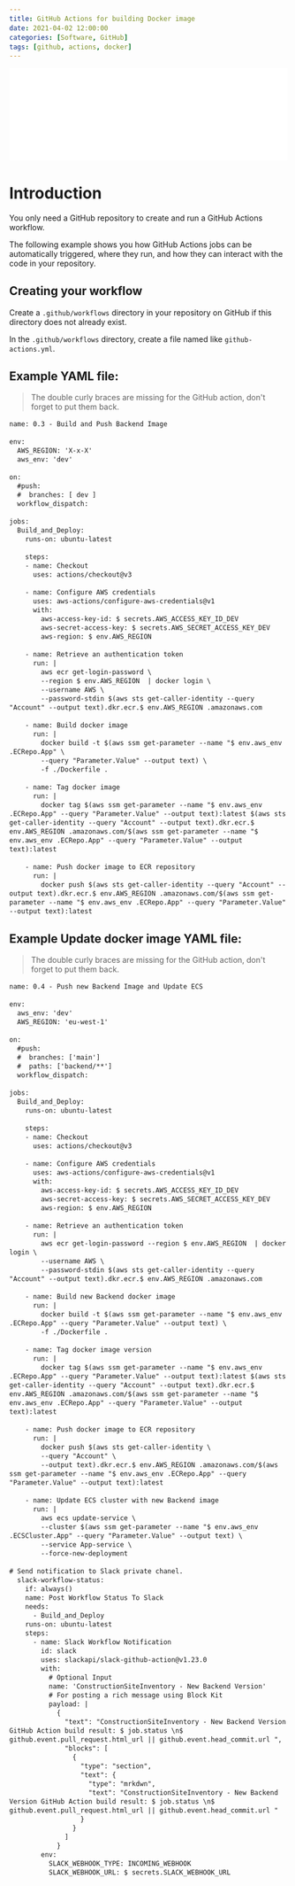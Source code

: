 ```yaml
---
title: GitHub Actions for building Docker image
date: 2021-04-02 12:00:00
categories: [Software, GitHub]
tags: [github, actions, docker]
---
```

<script defer data-domain="senad-d.github.io" src="https://plus.seki.ink/js/script.js"></script>
![](https://github.com/senad-d/senad-d.github.io/blob/main/_media/images/git-banner.png?raw=true)

# Introduction

You only need a GitHub repository to create and run a GitHub Actions workflow. 

The following example shows you how GitHub Actions jobs can be automatically triggered, where they run, and how they can interact with the code in your repository.

## Creating your workflow

Create a `.github/workflows` directory in your repository on GitHub if this directory does not already exist.

In the `.github/workflows` directory, create a file named like `github-actions.yml`.

## Example YAML file:

> The double curly braces are missing for the GitHub action, don't forget to put them back.

```shell
name: 0.3 - Build and Push Backend Image

env:
  AWS_REGION: 'X-x-X'
  aws_env: 'dev'

on:
  #push:
  #  branches: [ dev ]
  workflow_dispatch:
  
jobs:
  Build_and_Deploy:
    runs-on: ubuntu-latest

    steps:
    - name: Checkout
      uses: actions/checkout@v3

    - name: Configure AWS credentials
      uses: aws-actions/configure-aws-credentials@v1
      with:
        aws-access-key-id: $ secrets.AWS_ACCESS_KEY_ID_DEV 
        aws-secret-access-key: $ secrets.AWS_SECRET_ACCESS_KEY_DEV 
        aws-region: $ env.AWS_REGION 

    - name: Retrieve an authentication token
      run: |
        aws ecr get-login-password \
        --region $ env.AWS_REGION  | docker login \
        --username AWS \
        --password-stdin $(aws sts get-caller-identity --query "Account" --output text).dkr.ecr.$ env.AWS_REGION .amazonaws.com

    - name: Build docker image
      run: |
        docker build -t $(aws ssm get-parameter --name "$ env.aws_env .ECRepo.App" \
        --query "Parameter.Value" --output text) \
        -f ./Dockerfile .

    - name: Tag docker image
      run: |
        docker tag $(aws ssm get-parameter --name "$ env.aws_env .ECRepo.App" --query "Parameter.Value" --output text):latest $(aws sts get-caller-identity --query "Account" --output text).dkr.ecr.$ env.AWS_REGION .amazonaws.com/$(aws ssm get-parameter --name "$ env.aws_env .ECRepo.App" --query "Parameter.Value" --output text):latest

    - name: Push docker image to ECR repository
      run: | 
        docker push $(aws sts get-caller-identity --query "Account" --output text).dkr.ecr.$ env.AWS_REGION .amazonaws.com/$(aws ssm get-parameter --name "$ env.aws_env .ECRepo.App" --query "Parameter.Value" --output text):latest
```


## Example Update docker image YAML file:

> The double curly braces are missing for the GitHub action, don't forget to put them back.

```shell
name: 0.4 - Push new Backend Image and Update ECS 

env:
  aws_env: 'dev'
  AWS_REGION: 'eu-west-1'

on:
  #push:
  #  branches: ['main']
  #  paths: ['backend/**']
  workflow_dispatch:
  
jobs:
  Build_and_Deploy:
    runs-on: ubuntu-latest

    steps:
    - name: Checkout
      uses: actions/checkout@v3

    - name: Configure AWS credentials
      uses: aws-actions/configure-aws-credentials@v1
      with:
        aws-access-key-id: $ secrets.AWS_ACCESS_KEY_ID_DEV 
        aws-secret-access-key: $ secrets.AWS_SECRET_ACCESS_KEY_DEV 
        aws-region: $ env.AWS_REGION 

    - name: Retrieve an authentication token
      run: |
        aws ecr get-login-password --region $ env.AWS_REGION  | docker login \
        --username AWS \
        --password-stdin $(aws sts get-caller-identity --query "Account" --output text).dkr.ecr.$ env.AWS_REGION .amazonaws.com

    - name: Build new Backend docker image
      run: |
        docker build -t $(aws ssm get-parameter --name "$ env.aws_env .ECRepo.App" --query "Parameter.Value" --output text) \
        -f ./Dockerfile .

    - name: Tag docker image version
      run: |
        docker tag $(aws ssm get-parameter --name "$ env.aws_env .ECRepo.App" --query "Parameter.Value" --output text):latest $(aws sts get-caller-identity --query "Account" --output text).dkr.ecr.$ env.AWS_REGION .amazonaws.com/$(aws ssm get-parameter --name "$ env.aws_env .ECRepo.App" --query "Parameter.Value" --output text):latest

    - name: Push docker image to ECR repository
      run: | 
        docker push $(aws sts get-caller-identity \
        --query "Account" \
        --output text).dkr.ecr.$ env.AWS_REGION .amazonaws.com/$(aws ssm get-parameter --name "$ env.aws_env .ECRepo.App" --query "Parameter.Value" --output text):latest

    - name: Update ECS cluster with new Backend image
      run: | 
        aws ecs update-service \
        --cluster $(aws ssm get-parameter --name "$ env.aws_env .ECSCluster.App" --query "Parameter.Value" --output text) \
        --service App-service \
        --force-new-deployment

# Send notification to Slack private chanel.
  slack-workflow-status:
    if: always()
    name: Post Workflow Status To Slack
    needs:
      - Build_and_Deploy
    runs-on: ubuntu-latest
    steps:
      - name: Slack Workflow Notification
        id: slack
        uses: slackapi/slack-github-action@v1.23.0
        with:
          # Optional Input
          name: 'ConstructionSiteInventory - New Backend Version'
          # For posting a rich message using Block Kit
          payload: |
            {
              "text": "ConstructionSiteInventory - New Backend Version GitHub Action build result: $ job.status \n$ github.event.pull_request.html_url || github.event.head_commit.url ",
              "blocks": [
                {
                  "type": "section",
                  "text": {
                    "type": "mrkdwn",
                    "text": "ConstructionSiteInventory - New Backend Version GitHub Action build result: $ job.status \n$ github.event.pull_request.html_url || github.event.head_commit.url "
                  }
                }
              ]
            }
        env:
          SLACK_WEBHOOK_TYPE: INCOMING_WEBHOOK
          SLACK_WEBHOOK_URL: $ secrets.SLACK_WEBHOOK_URL 
```